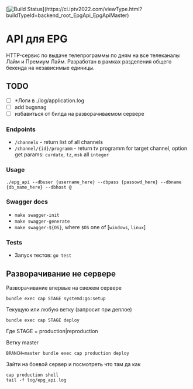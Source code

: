 [![Build Status](https://ci.iptv2022.com/app/rest/builds/buildType(id:backend_root_EpgApi_EpgApiMaster)/statusIcon)](https://ci.iptv2022.com/viewType.html?buildTypeId=backend_root_EpgApi_EpgApiMaster)

# API для EPG

HTTP-сервис по выдаче телепрограммы по дням на все телеканалы Лайм и Премиум Лайм. Разработан в рамках разделения общего бекенда на независимые единицы.

## TODO

* [ ] *Логи в ./log/application.log
* [ ] add bugsnag
* [ ] избавиться от билда на разворачиваемом сервере

### Endpoints

- `/channels` - return list of all channels
- `/channel/{id}/programm` - return tv programm for target channel, option get params: `curdate`, `tz`, `msk` all `integer`

### Usage

`./epg_api --dbuser {username_here} --dbpass {passowd_here} --dbname {db_name_here} --dbhost @`

### Swagger docs

- `make swagger-init`
- `make swagger-generate`
- `make swagger-${OS}`, where `$OS` one of [`windows`, `linux`]

### Tests

- Запуск тестов: `go test`

## Разворачивание не сервере

Разворачивание впервые на свежем сервере

```
bundle exec cap STAGE systemd:go:setup
```

Текущую или любую ветку (запросит при деплое)

```
bundle exec cap STAGE deploy
```

Где STAGE = production|reproduction

Ветку master

```
BRANCH=master bundle exec cap production deploy
```

Зайти на боевой сервер и посмотреть что там да как

```
cap production shell
tail -f log/epg_api.log
```

